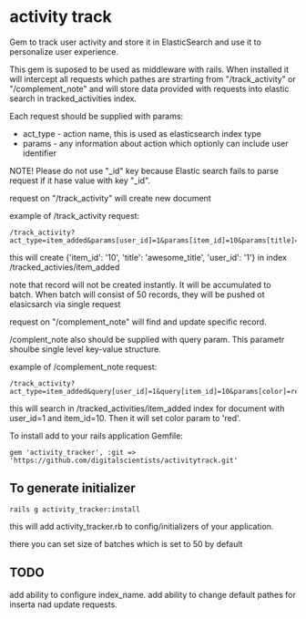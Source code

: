 activity track
=============

Gem to track user activity and store it in ElasticSearch and use it to personalize user experience.

This gem is suposed to be used as middleware with rails. When installed it will intercept all requests which pathes are strarting from "/track_activity" or "/complement_note" and will store data provided with requests into elastic search in tracked_activities index.

Each request should be supplied with params: 
-  act_type - action name, this is used as elasticsearch index type
-  params - any information about action which optionly can include user identifier

NOTE! Please do not use "_id" key because Elastic search fails to parse request if it hase value with key "_id".

request on "/track_activity" will create new document 

example of /track_activity request:

    /track_activity?act_type=item_added&params[user_id]=1&params[item_id]=10&params[title]=awesome_title

this will create {'item_id': '10', 'title': 'awesome_title', 'user_id': '1'} in index /tracked_activies/item_added

note that record will not be created instantly. It will be accumulated to batch. When batch will consist of 50 records, they will be pushed ot elasicsarch via single request

request on "/complement_note" will find and update specific record.

/complent_note also should be supplied with query param. This parametr shoulbe single level key-value structure.


example of /complement_note request:

    /track_activity?act_type=item_added&query[user_id]=1&query[item_id]=10&params[color]=red

this will search in /tracked_activities/item_added index for document with user_id=1 and item_id=10. Then it will set color param to 'red'.


To install add to your rails application Gemfile:

    gem 'activity_tracker', :git => 'https://github.com/digitalscientists/activitytrack.git'

To generate initializer
-------------

    rails g activity_tracker:install

this will add activity_tracker.rb to config/initializers of your application.

there you can set size of batches which is set to 50 by default

TODO
-------------

add ability to configure index_name.
add ability to change default pathes for inserta nad update requests.


